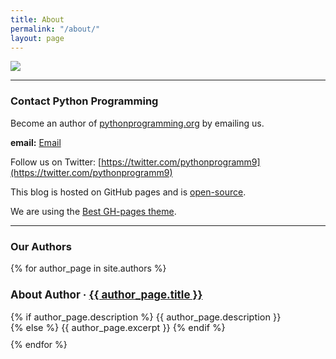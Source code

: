 ```yaml
---
title: About
permalink: "/about/"
layout: page
---
```


![](https://mcusercontent.com/85324cdc1b9bed72902e27fa0/images/8e74d3ba-8792-452f-b656-67ca8f00cb9c.png)

---

### Contact Python Programming

Become an author of [pythonprogramming.org](https://pythonprogramming.org) by emailing us.

**email:** [Email](mailto:pythonprogrammingorg@gmail.com)

Follow us on Twitter: [https://twitter.com/pythonprogramm9](https://twitter.com/pythonprogramm9)

This blog is hosted on GitHub pages and is [open-source](https://github.com/singh1114/pythonprogramming).

We are using the [Best GH-pages theme](https://github.com/singh1114/best).

---

### Our Authors

<div class="original_source">
  {% for author_page in site.authors %}
    <div class="linked_post_div" style="margin: 10px 0px; font-size: 14.5px;">
      <article class="post">
        <h3>About Author &middot; <a href="{{ author_page.permalink }}">{{ author_page.title }}</a></h3>
        {% if author_page.description %}
          {{ author_page.description }}
          <br>
        {% else %}
          {{ author_page.excerpt }}
        {% endif %}
      </article>
    </div>
  {% endfor %}
</div>
